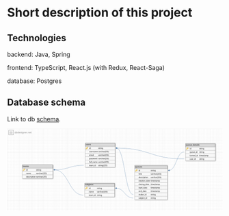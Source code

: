 # Short description of this project

## Technologies
backend: Java, Spring

frontend: TypeScript, React.js (with Redux, React-Saga)

database: Postgres

## Database schema
Link to db [schema](https://dbdesigner.page.link/6Jj9dMk7cHg7wWL38).

![](resources/db_schema.png)
